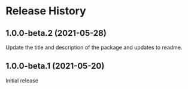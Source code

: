# Release History

## 1.0.0-beta.2 (2021-05-28)

Update the title and description of the package and updates to readme. 

## 1.0.0-beta.1 (2021-05-20)

Initial release
